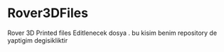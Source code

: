 # Rover3DFiles
Rover 3D Printed files
Editlenecek dosya
.
bu kisim benim repository de yaptigim degisikliktir
